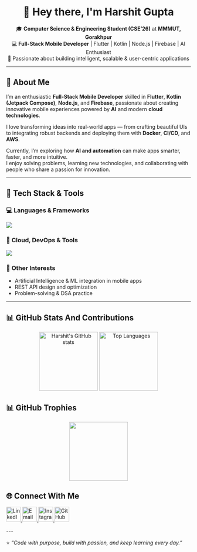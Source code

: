 <h1 align="center">👋 Hey there, I'm Harshit Gupta</h1>

<p align="center">
  🎓 <b>Computer Science & Engineering Student (CSE’26)</b> at <b>MMMUT, Gorakhpur</b><br>
  💻 <b>Full-Stack Mobile Developer</b> | Flutter | Kotlin | Node.js | Firebase | AI Enthusiast<br>
  🚀 Passionate about building intelligent, scalable & user-centric applications
</p>

---

## 🧠 About Me

I’m an enthusiastic **Full-Stack Mobile Developer** skilled in **Flutter**, **Kotlin (Jetpack Compose)**, **Node.js**, and **Firebase**, passionate about creating innovative mobile experiences powered by **AI** and modern **cloud technologies**.  

I love transforming ideas into real-world apps — from crafting beautiful UIs to integrating robust backends and deploying them with **Docker**, **CI/CD**, and **AWS**.  

Currently, I’m exploring how **AI and automation** can make apps smarter, faster, and more intuitive.  
I enjoy solving problems, learning new technologies, and collaborating with people who share a passion for innovation.

---

## 🧰 Tech Stack & Tools

### 💻 **Languages & Frameworks**
<p align="left">
  <img src="https://skillicons.dev/icons?i=flutter,dart,kotlin,androidstudio,java,js,nodejs,express,firebase,flask,python,c,cpp,mongodb,sql" />
</p>

### 🧩 **Cloud, DevOps & Tools**
<p align="left">
  <img src="https://skillicons.dev/icons?i=docker,aws,git,github,vscode,postman,linux,bash,gitlab" />
</p>

### 🧮 **Other Interests**
- Artificial Intelligence & ML integration in mobile apps  
- REST API design and optimization  
- Problem-solving & DSA practice  

---

## 📊 GitHub Stats And Contributions

<p align="center">
  <img src="https://github-readme-stats.vercel.app/api?username=harshitgupta73&show_icons=true&theme=radical" alt="Harshit's GitHub stats" height="160" />
  <img src="https://github-readme-stats.vercel.app/api/top-langs/?username=harshitgupta73&layout=compact&theme=radical" alt="Top Languages" height="160" />
</p>

## 📊 GitHub Trophies

<p align="center">
  <img src="https://github-profile-trophy.vercel.app/?username=harshitgupta73&theme=radical)](https://github.com/ryo-ma/github-profile-trophy)" height="160"/>
</p>

## 🌐 Connect With Me
<p align="left">
  <a href="[https://www.linkedin.com/in/your-linkedin-profile/](https://www.linkedin.com/in/harshit-gupta73/)" target="_blank">
    <img src="https://skillicons.dev/icons?i=linkedin" height="40" alt="LinkedIn"/>
  </a>
  <a href="mailto:hg832004@gmail.com" target="_blank">
    <img src="https://skillicons.dev/icons?i=gmail" height="40" alt="Email"/>
  </a>
  <a href="[https://www.instagram.com/your-instagram-profile/](https://www.instagram.com/_i_m_harshit/#)" target="_blank">
    <img src="https://skillicons.dev/icons?i=instagram" height="40" alt="Instagram"/>
  </a>
  <a href="https://github.com/harshitgupta73" target="_blank">
    <img src="https://skillicons.dev/icons?i=github" height="40" alt="GitHub"/>
  </a>
</p>
---

⭐️ *“Code with purpose, build with passion, and keep learning every day.”*  
